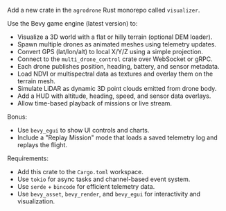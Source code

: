 Add a new crate in the `agrodrone` Rust monorepo called `visualizer`.

Use the Bevy game engine (latest version) to:

- Visualize a 3D world with a flat or hilly terrain (optional DEM loader).
- Spawn multiple drones as animated meshes using telemetry updates.
- Convert GPS (lat/lon/alt) to local X/Y/Z using a simple projection.
- Connect to the `multi_drone_control` crate over WebSocket or gRPC.
- Each drone publishes position, heading, battery, and sensor metadata.
- Load NDVI or multispectral data as textures and overlay them on the terrain mesh.
- Simulate LiDAR as dynamic 3D point clouds emitted from drone body.
- Add a HUD with altitude, heading, speed, and sensor data overlays.
- Allow time-based playback of missions or live stream.

Bonus:
- Use `bevy_egui` to show UI controls and charts.
- Include a "Replay Mission" mode that loads a saved telemetry log and replays the flight.

Requirements:
- Add this crate to the `Cargo.toml` workspace.
- Use `tokio` for async tasks and channel-based event system.
- Use `serde` + `bincode` for efficient telemetry data.
- Use `bevy_asset`, `bevy_render`, and `bevy_egui` for interactivity and visualization.
